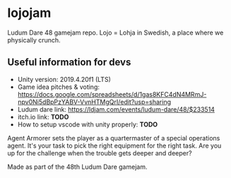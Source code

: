# lojojam
Ludum Dare 48 gamejam repo. Lojo = Lohja in Swedish, a place where we physically crunch. 

## Useful information for devs
- Unity version: 2019.4.20f1 (LTS)
- Game idea pitches & voting: https://docs.google.com/spreadsheets/d/1gas8KFC4dN4MRmJ-npv0Ni5dBpPzYABV-VvnHTMgQrI/edit?usp=sharing
- Ludum dare link: https://ldjam.com/events/ludum-dare/48/$233514
- itch.io link: **TODO**
- How to setup vscode with unity properly: **TODO**

Agent Armorer sets the player as a quartermaster of a special operations agent. It's your task to pick the right equipment for the right task. Are you up for the challenge when the trouble gets deeper and deeper?

Made as part of the 48th Ludum Dare gamejam.
